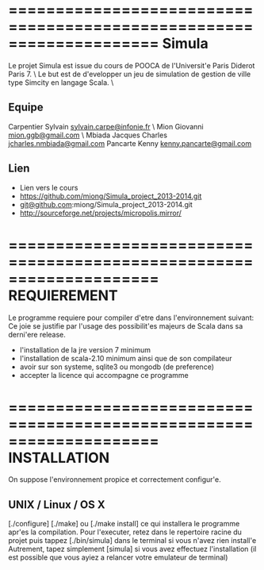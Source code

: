 ====================================================================
				Simula
====================================================================

Le projet Simula est issue du cours de POOCA de l'Universit'e Paris Diderot Paris 7. \\
Le but est de d'evelopper un jeu de simulation de gestion de ville type Simcity en langage Scala. \\

Equipe
----

Carpentier Sylvain <sylvain.carpe@infonie.fr> \\
Mion Giovanni <mion.ggb@gmail.com> \\
Mbiada Jacques Charles <jcharles.nmbiada@gmail.com>
Pancarte Kenny <kenny.pancarte@gmail.com>

Lien
---
- Lien vers le cours
- https://github.com/miong/Simula_project_2013-2014.git
- git@github.com:miong/Simula_project_2013-2014.git
- http://sourceforge.net/projects/micropolis.mirror/

====================================================================
			REQUIEREMENT
====================================================================
Le programme requiere pour compiler d'etre dans l'environnement suivant:
Ce joie se justifie par l'usage des possibilit'es majeurs de Scala dans sa
derni'ere release.

- l'installation de la jre version 7 minimum
- l'installation de scala-2.10 minimum ainsi que de son compilateur
- avoir sur son systeme, sqlite3 ou mongodb (de preference)
- accepter la licence qui accompagne ce programme

====================================================================
			INSTALLATION
====================================================================
On suppose l'environnement propice et correctement configur'e.

UNIX / Linux / OS X
----
[./configure]
[./make] ou [./make install] ce qui installera le programme
apr'es la compilation. 
Pour l'executer, retez dans le repertoire racine du projet
puis tappez [./bin/simula] dans le terminal si vous n'avez rien install'e
Autrement, tapez simplement [simula] si vous avez effectuez l'installation
(il est possible que vous ayiez a relancer votre emulateur de terminal)
